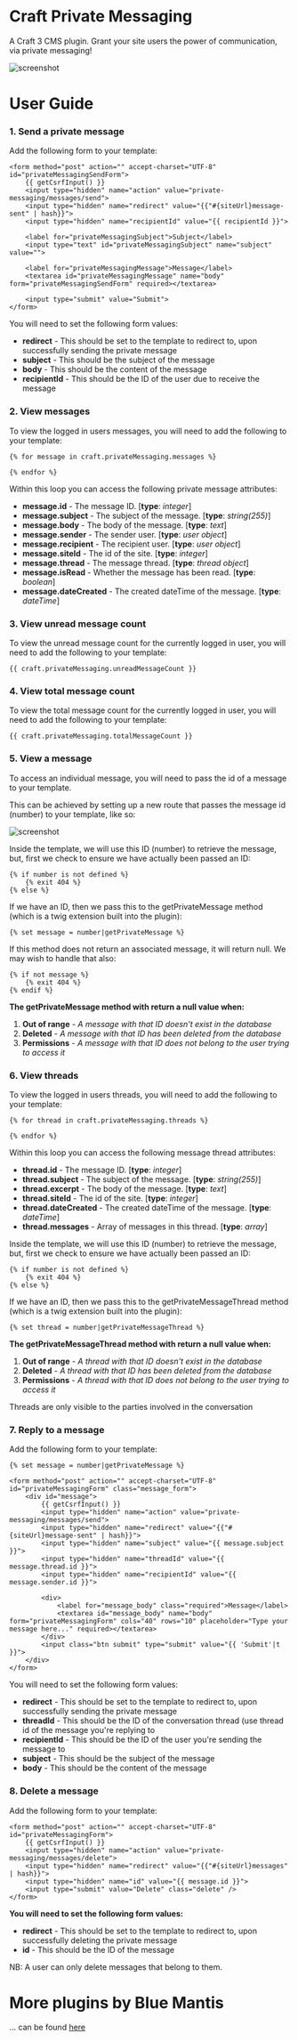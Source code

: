 # Craft Private Messaging
A Craft 3 CMS plugin. Grant your site users the power of communication, via private messaging!

![screenshot](http://i.imgur.com/QPGKwOi.png)

# User Guide

### 1. Send a private message

Add the following form to your template:

```twig
<form method="post" action="" accept-charset="UTF-8" id="privateMessagingSendForm">
    {{ getCsrfInput() }}
    <input type="hidden" name="action" value="private-messaging/messages/send">
    <input type="hidden" name="redirect" value="{{"#{siteUrl}message-sent" | hash}}">
    <input type="hidden" name="recipientId" value="{{ recipientId }}">

    <label for="privateMessagingSubject">Subject</label>
    <input type="text" id="privateMessagingSubject" name="subject" value="">

    <label for="privateMessagingMessage">Message</label>
    <textarea id="privateMessagingMessage" name="body" form="privateMessagingSendForm" required></textarea>

    <input type="submit" value="Submit">
</form>
```

You will need to set the following form values:

 * **redirect** - This should be set to the template to redirect to, upon successfully sending the private message
 * **subject** - This should be the subject of the message
 * **body** - This should be the content of the message
 * **recipientId** - This should be the ID of the user due to receive the message

### 2. View messages

To view the logged in users messages, you will need to add the following to your template:

```twig
{% for message in craft.privateMessaging.messages %}

{% endfor %}
```

Within this loop you can access the following private message attributes:

* **message.id** - The message ID. [**type**: *integer*]
* **message.subject** - The subject of the message. [**type**: *string(255)*]
* **message.body** - The body of the message. [**type**: *text*]
* **message.sender** - The sender user. [**type**: *user object*]
* **message.recipient** - The recipient user. [**type**: *user object*]
* **message.siteId** - The id of the site. [**type**: *integer*]
* **message.thread** - The message thread. [**type**: *thread object*]
* **message.isRead** - Whether the message has been read. [**type**: *boolean*]
* **message.dateCreated** - The created dateTime of the message. [**type**: *dateTime*]

### 3. View unread message count

To view the unread message count for the currently logged in user, you will need to add the following to your template:

```twig
{{ craft.privateMessaging.unreadMessageCount }}
```

### 4. View total message count

To view the total message count for the currently logged in user, you will need to add the following to your template:

```twig
{{ craft.privateMessaging.totalMessageCount }}
```

### 5. View a message

To access an individual message, you will need to pass the id of a message to your template.

This can be achieved by setting up a new route that passes the message id (number) to your template, like so:

![screenshot](http://i.imgur.com/ap8YAMJ.png)

Inside the template, we will use this ID (number) to retrieve the message, but, first we check to ensure we have actually been passed an ID:

```twig
{% if number is not defined %}
    {% exit 404 %}
{% else %}
```

If we have an ID, then we pass this to the getPrivateMessage method (which is a twig extension built into the plugin):

```twig
{% set message = number|getPrivateMessage %}
```

If this method does not return an associated message, it will return null. We may wish to handle that also:

```twig
{% if not message %}
    {% exit 404 %}
{% endif %}
```

**The getPrivateMessage method with return a null value when:**

1. **Out of range** - *A message with that ID doesn't exist in the database*
2. **Deleted** - *A message with that ID has been deleted from the database*
3. **Permissions** - *A message with that ID does not belong to the user trying to access it*


### 6. View threads

To view the logged in users threads, you will need to add the following to your template:

```twig
{% for thread in craft.privateMessaging.threads %}

{% endfor %}
```

Within this loop you can access the following message thread attributes:

* **thread.id** - The message ID. [**type**: *integer*]
* **thread.subject** - The subject of the message. [**type**: *string(255)*]
* **thread.excerpt** - The body of the message. [**type**: *text*]
* **thread.siteId** - The id of the site. [**type**: *integer*]
* **thread.dateCreated** - The created dateTime of the message. [**type**: *dateTime*]
* **thread.messages** - Array of messages in this thread. [**type**: *array*]

Inside the template, we will use this ID (number) to retrieve the message, but, first we check to ensure we have actually been passed an ID:

```twig
{% if number is not defined %}
    {% exit 404 %}
{% else %}
```

If we have an ID, then we pass this to the getPrivateMessageThread method (which is a twig extension built into the plugin):

```twig
{% set thread = number|getPrivateMessageThread %}
```

**The getPrivateMessageThread method with return a null value when:**

1. **Out of range** - *A thread with that ID doesn't exist in the database*
2. **Deleted** - *A thread with that ID has been deleted from the database*
3. **Permissions** - *A thread with that ID does not belong to the user trying to access it*

Threads are only visible to the parties involved in the conversation

### 7. Reply to a message

Add the following form to your template:

```twig
{% set message = number|getPrivateMessage %}

<form method="post" action="" accept-charset="UTF-8" id="privateMessagingForm" class="message_form">
	<div id="message">
		{{ getCsrfInput() }}
		<input type="hidden" name="action" value="private-messaging/messages/send">
		<input type="hidden" name="redirect" value="{{"#{siteUrl}message-sent" | hash}}">
		<input type="hidden" name="subject" value="{{ message.subject }}">
		<input type="hidden" name="threadId" value="{{ message.thread.id }}">
		<input type="hidden" name="recipientId" value="{{ message.sender.id }}">

		<div>
			<label for="message_body" class="required">Message</label>
			<textarea id="message_body" name="body" form="privateMessagingForm" cols="40" rows="10" placeholder="Type your message here..." required></textarea>
		</div>
		<input class="btn submit" type="submit" value="{{ 'Submit'|t }}">
	</div>
</form>
```

You will need to set the following form values:

 * **redirect** - This should be set to the template to redirect to, upon successfully sending the private message
 * **threadId** - This should be the ID of the conversation thread (use thread id of the message you're replying to
 * **recipientId** - This should be the ID of the user you're sending the message to
 * **subject** - This should be the subject of the message
 * **body** - This should be the content of the message

### 8. Delete a message

Add the following form to your template:

```twig
<form method="post" action="" accept-charset="UTF-8" id="privateMessagingForm">
    {{ getCsrfInput() }}
    <input type="hidden" name="action" value="private-messaging/messages/delete">
    <input type="hidden" name="redirect" value="{{"#{siteUrl}messages" | hash}}">
    <input type="hidden" name="id" value="{{ message.id }}">
    <input type="submit" value="Delete" class="delete" />
</form>
```

**You will need to set the following form values:**

* **redirect** - This should be set to the template to redirect to, upon successfully deleting the private message
* **id** - This should be the ID of the message

NB: A user can only delete messages that belong to them.

# More plugins by Blue Mantis

... can be found [here](http://plugins.bluemantis.com/)
